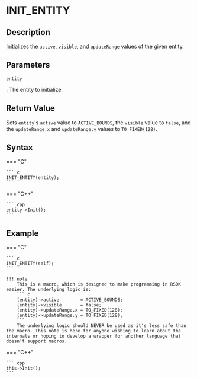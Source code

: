 # INIT_ENTITY

## Description
Initializes the `active`, `visible`, and `updateRange` values of the given entity.

## Parameters
`entity`

:   The entity to initialize.

## Return Value
Sets `entity`'s `active` value to `ACTIVE_BOUNDS`, the `visible` value to `false`, and the `updateRange.x` and `updateRange.y` values to `TO_FIXED(128)`.

## Syntax
=== "C"

	``` c
	INIT_ENTITY(entity);
	```

=== "C++"

	``` cpp
	entity->Init();
	```

## Example
=== "C"

	``` c
	INIT_ENTITY(self);
	```

    !!! note
        This is a macro, which is designed to make programming in RSDK easier. The underlying logic is:
        ``` c
        (entity)->active        = ACTIVE_BOUNDS;
        (entity)->visible       = false;
        (entity)->updateRange.x = TO_FIXED(128);
        (entity)->updateRange.y = TO_FIXED(128);
        ```
    	The underlying logic should NEVER be used as it's less safe than the macro. This note is here for anyone wishing to learn about the internals or hoping to develop a wrapper for another language that doesn't support macros.

=== "C++"

	``` cpp
	this->Init();
	```
